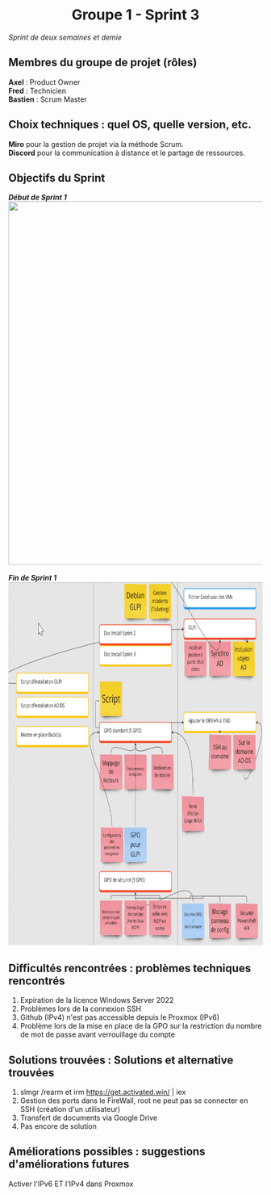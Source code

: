 <div align="center"><H1> Groupe 1 -  Sprint 3 </H1></div>

_Sprint de deux semaines et demie_

## Membres du groupe de projet (rôles)

**Axel** : Product Owner  
**Fred** : Technicien  
**Bastien** : Scrum Master  

## Choix techniques : quel OS, quelle version, etc.

**Miro** pour la gestion de projet via la méthode Scrum.  
**Discord** pour la communication à distance et le partage de ressources.

## Objectifs du Sprint

_**Début de Sprint 1**_  
<img src="https://github.com/WildCodeSchool/TSSR-ANGOU-P3-G1/blob/main/SCREENS-PAR-SPRINT/SCREENS-SPRINT3/D%C3%A9but%20Sprint%203.png" width="720" height="720">  

_**Fin de Sprint 1**_  
<img src="https://github.com/WildCodeSchool/TSSR-ANGOU-P3-G1/blob/main/SCREENS-PAR-SPRINT/SCREENS-SPRINT3/Milieu%20de%20Sprint%203.png" width="720" height="720">  

## Difficultés rencontrées : problèmes techniques rencontrés

1. Expiration de la licence Windows Server 2022
2. Problèmes lors de la connexion SSH
3. Github (IPv4) n'est pas accessible depuis le Proxmox (IPv6)
4. Problème lors de la mise en place de la GPO sur la restriction du nombre de mot de passe avant verrouillage du compte

## Solutions trouvées : Solutions et alternative trouvées

1. slmgr /rearm et irm https://get.activated.win/ | iex
2. Gestion des ports dans le FireWall, root ne peut pas se connecter en SSH (création d'un utilisateur)
3. Transfert de documents via Google Drive
4. Pas encore de solution

## Améliorations possibles : suggestions d'améliorations futures

Activer l'IPv6 ET l'IPv4 dans Proxmox



